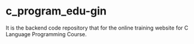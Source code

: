 # c_program_edu-gin
It is the backend code repository that for the online training website for C Language Programming Course.
